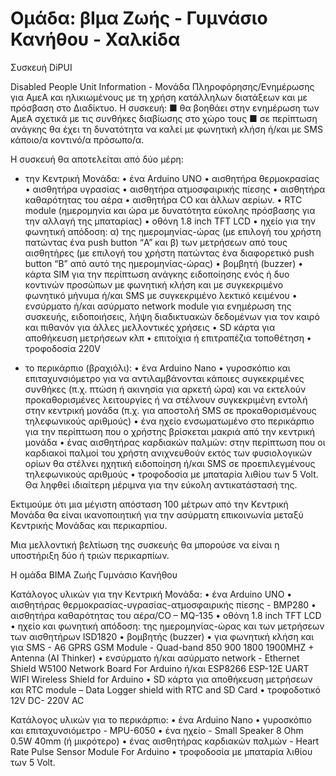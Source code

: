 # Ομάδα: βΙμα Ζωής - Γυμνάσιο Κανήθου - Χαλκίδα
Συσκευή DiPUI

Disabled People Unit Information - Μονάδα Πληροφόρησης/Ενημέρωσης για ΑμεΑ και ηλικιωμένους με τη χρήση κατάλληλων διατάξεων και με πρόσβαση στο Διαδίκτυο. 
Η συσκευή:
■ θα βοηθάει στην ενημέρωση των ΑμεΑ σχετικά με τις συνθήκες διαβίωσης στο χώρο τους 
■ σε περίπτωση ανάγκης θα έχει τη δυνατότητα να καλεί με φωνητική κλήση ή/και με SMS κάποιο/α κοντινό/α πρόσωπο/α.

Η συσκευή θα αποτελείται από δύο μέρη:
- την Κεντρική Μονάδα:
    • ένα Arduino UNO
    • αισθητήρα θερμοκρασίας
    • αισθητήρα υγρασίας
    • αισθητήρα ατμοσφαιρικής πίεσης
    • αισθητήρα καθαρότητας του αέρα
    • αισθητήρα CO και άλλων αερίων.
    • RTC module (ημερομηνία και ώρα με δυνατότητα εύκολης πρόσβασης για την αλλαγή της μπαταρίας)
    • οθόνη 1.8 inch TFT LCD
    • ηχείο για την φωνητική απόδοση: α) της ημερομηνίας-ώρας (με επιλογή του χρήστη πατώντας ένα push button “Α”  και β) των μετρήσεων από τους αισθητήρες (με επιλογή του χρήστη πατώντας ένα διαφορετικό push button “Β” από αυτό της ημερομηνίας-ώρας)
    • βομβητή (buzzer)
    • κάρτα SIM για την περίπτωση ανάγκης ειδοποίησης ενός ή δυο κοντινών προσώπων με φωνητική κλήση και με συγκεκριμένο φωνητικό μήνυμα ή/και SMS με συγκεκριμένο λεκτικό κειμένου
    • ενσύρματο ή/και ασύρματο network module για ενημέρωση της συσκευής, ειδοποιήσεις, λήψη διαδικτυακών δεδομένων για τον καιρό και πιθανόν για άλλες μελλοντικές χρήσεις
    • SD κάρτα για αποθήκευση μετρήσεων κλπ
    • επιτοίχια ή επιτραπέζια τοποθέτηση 
    • τροφοδοσία 220V 

- το περικάρπιο (βραχιόλι):
    • ένα Arduino Nano
    • γυροσκόπιο και επιταχυνσιόμετρο για να αντιλαμβάνονται κάποιες συγκεκριμένες συνθήκες (π.χ. πτώση ή ακινησία για αρκετή ώρα) και να εκτελούν προκαθορισμένες λειτουργίες ή να στέλνουν συγκεκριμένη εντολή στην κεντρική μονάδα (π.χ. για αποστολή SMS σε προκαθορισμένους τηλεφωνικούς αριθμούς)
    • ένα ηχείο ενσωματωμένο στο περικάρπιο για την περίπτωση που ο χρήστης βρίσκεται μακριά από την κεντρική μονάδα
    • ένας αισθητήρας καρδιακών παλμών: στην περίπτωση που οι καρδιακοί παλμοί του χρήστη ανιχνευθούν εκτός των φυσιολογικών ορίων θα στέλνει ηχητική ειδοποίηση ή/και SMS σε προεπιλεγμένους τηλεφωνικούς αριθμούς
    • τροφοδοσία με μπαταρία λιθίου των 5 Volt. Θα ληφθεί ιδιαίτερη μέριμνα για την εύκολη αντικατάστασή της.

Εκτιμούμε ότι μια μέγιστη απόσταση 100 μέτρων από την Κεντρική Μονάδα θα είναι ικανοποιητική για την ασύρματη επικοινωνία μεταξύ Κεντρικής Μονάδας και περικαρπίου.

Μια μελλοντική βελτίωση της συσκευής θα μπορούσε να είναι η υποστήριξη δύο ή τριών περικαρπίων.


Η ομάδα ΒΙΜΑ Ζωής
Γυμνάσιο Κανήθου



Κατάλογος υλικών για την Κεντρική Μονάδα:
    • ένα Arduino UNO
    • αισθητήρας θερμοκρασίας-υγρασίας-ατμοσφαιρικής πίεσης - BMP280
    • αισθητήρα καθαρότητας του αέρα/CO – MQ-135
    • οθόνη 1.8 inch TFT LCD
    • ηχείο και φωνητική απόδοση: της ημερομηνίας-ώρας και των μετρήσεων των αισθητήρων ISD1820
    • βομβητής (buzzer)
    • για φωνητική κλήση και για SMS - A6 GPRS GSM Module - Quad-band 850 900 1800 1900MHZ + Antenna (AI Thinker)
    • ενσύρματο ή/και ασύρματο network - Ethernet Shield W5100 Network Board For Arduino ή/και ESP8266 ESP-12E UART WIFI Wireless Shield for Arduino
    • SD κάρτα για αποθήκευση μετρήσεων και RTC module – Data Logger shield with RTC and SD Card
    • τροφοδοτικό 12V DC- 220V AC

Κατάλογος υλικών για το περικάρπιο:
    • ένα Arduino Nano
    • γυροσκόπιο και επιταχυνσιόμετρο  - MPU-6050
    • ένα ηχείο - Small Speaker 8 Ohm 0.5W 40mm (ή μικρότερο)
    • ένας αισθητήρας καρδιακών παλμών - Heart Rate Pulse Sensor Module For Arduino
    • τροφοδοσία με μπαταρία λιθίου των 5 Volt.
